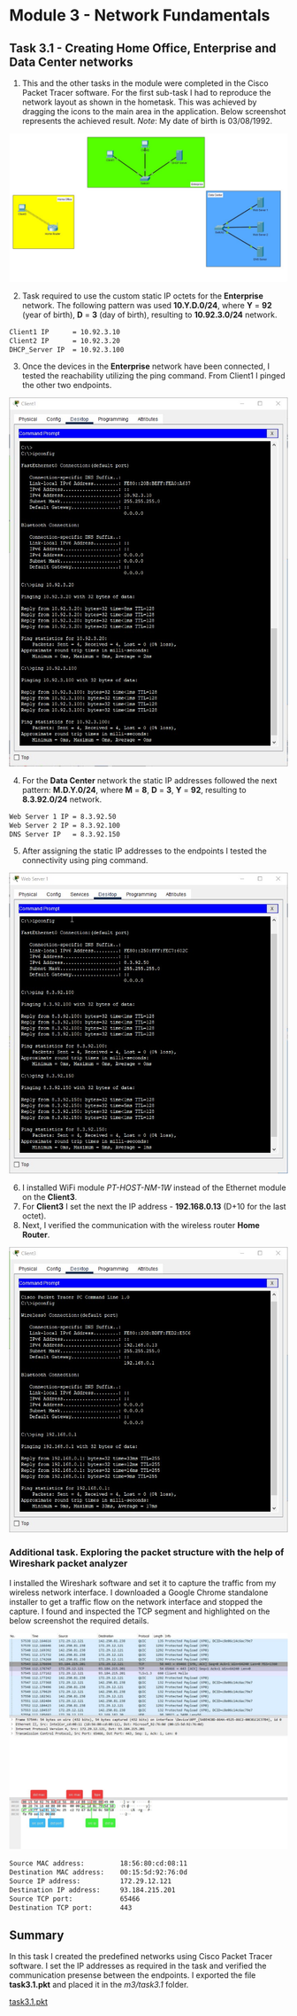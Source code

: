 # Module 3 - Network Fundamentals
## Task 3.1 - Creating Home Office, Enterprise and Data Center networks
1. This and the other tasks in the module were completed in the Cisco Packet Tracer software. For the first sub-task I had to reproduce the network layout as shown in the hometask. This was achieved by dragging
the icons to the main area in the application. Below screenshot represents the achieved result.
_Note_: My date of birth is 03/08/1992. 

![Screenshot1](https://github.com/Soubi8/DevOps_online_Vinnytsia_2022Q1Q2/blob/main/m3/task3.1/Screenshots/1.jpg)

2. Task required to use the custom static IP octets for the __Enterprise__ network. The following pattern was used __10.Y.D.0/24__, where __Y__ = __92__ (year of birth), __D__ = __3__ (day of birth), resulting to __10.92.3.0/24__ network. 
~~~
Client1 IP      = 10.92.3.10 
Client2 IP      = 10.92.3.20
DHCP_Server IP  = 10.92.3.100
~~~
3. Once the devices in the __Enterprise__ network have been connected, I tested the reachability utilizing the ping command. From Client1 I pinged the other two endpoints. 

![Screenshot2](https://github.com/Soubi8/DevOps_online_Vinnytsia_2022Q1Q2/blob/main/m3/task3.1/Screenshots/2.jpg)

4. For the __Data Center__ network the static IP addresses followed the next pattern: __M.D.Y.0/24__, where __M__ = __8__, __D__ = __3__, __Y__ = __92__, resulting to __8.3.92.0/24__ network.
~~~
Web Server 1 IP = 8.3.92.50
Web Server 2 IP = 8.3.92.100
DNS Server IP   = 8.3.92.150
~~~
5. After assigning the static IP addresses to the endpoints I tested the connectivity using ping command.

![Screenshot3](https://github.com/Soubi8/DevOps_online_Vinnytsia_2022Q1Q2/blob/main/m3/task3.1/Screenshots/3.jpg)

6. I installed WiFi module _PT-HOST-NM-1W_ instead of the Ethernet module on the __Client3__.
7. For __Client3__ I set the next the IP address - __192.168.0.13__ (D+10 for the last octet). 
8. Next, I verified the communication with the wireless router __Home Router__.

![Screenshot4](https://github.com/Soubi8/DevOps_online_Vinnytsia_2022Q1Q2/blob/main/m3/task3.1/Screenshots/4.jpg)

### Additional task. Exploring the packet structure with the help of Wireshark packet analyzer
I installed the Wireshark software and set it to capture the traffic from my wireless network interface. I downloaded a Google Chrome standalone installer to get a traffic flow on the network interface and stopped the capture. I found and inspected the TCP segment and highlighted on the below screenshot the required details.

![Screenshot5](https://github.com/Soubi8/DevOps_online_Vinnytsia_2022Q1Q2/blob/main/m3/task3.1/Screenshots/5.jpg)
~~~
Source MAC address:         18:56:80:cd:08:11
Destination MAC address:    00:15:5d:92:76:0d     
Source IP address:          172.29.12.121          
Destination IP address:     93.184.215.201
Source TCP port:            65466
Destination TCP port:       443
~~~
## Summary
In this task I created the predefined networks using Cisco Packet Tracer software. I set the IP addresses as required in the task and verified the communication presense between the endpoints. I exported the file __task3.1.pkt__ and placed it in the _m3/task3.1_ folder.

[task3.1.pkt](https://github.com/Soubi8/DevOps_online_Vinnytsia_2022Q1Q2/blob/main/m3/task3.1/task3.1.pkt)
